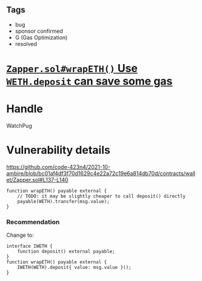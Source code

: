 ## Tags

- bug
- sponsor confirmed
- G (Gas Optimization)
- resolved

# [`Zapper.sol#wrapETH()` Use `WETH.deposit` can save some gas](https://github.com/code-423n4/2021-10-ambire-findings/issues/27) 

# Handle

WatchPug


# Vulnerability details

https://github.com/code-423n4/2021-10-ambire/blob/bc01af4df3f70d1629c4e22a72c19e6a814db70d/contracts/wallet/Zapper.sol#L137-L140

```solidity
function wrapETH() payable external {
    // TODO: it may be slightly cheaper to call deposit() directly
    payable(WETH).transfer(msg.value);
}
```

### Recommendation

Change to:

```solidity
interface IWETH {
    function deposit() external payable;
}
function wrapETH() payable external {
    IWETH(WETH).deposit{ value: msg.value }();
}
```

